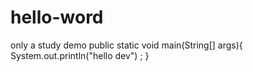 # hello-word
only a study demo
public static void main(String[] args){
	System.out.println("hello dev") ;
}
